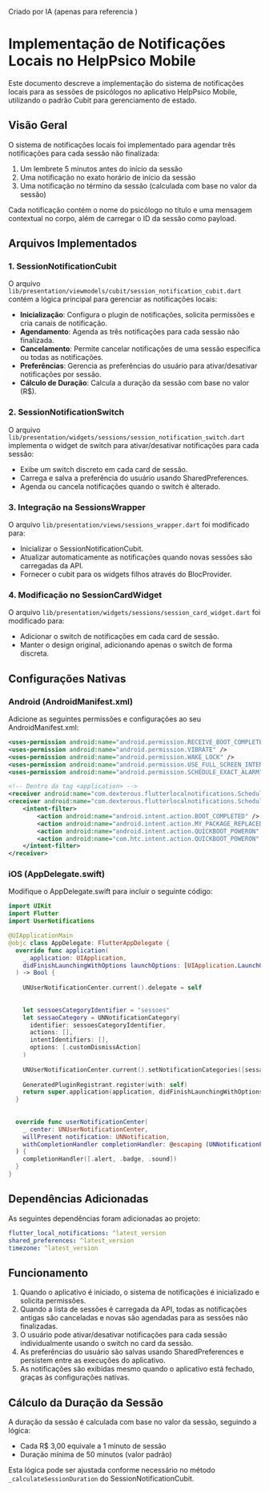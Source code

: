 Criado por IA (apenas para referencia 
)
# Implementação de Notificações Locais no HelpPsico Mobile

Este documento descreve a implementação do sistema de notificações locais para as sessões de psicólogos no aplicativo HelpPsico Mobile, utilizando o padrão Cubit para gerenciamento de estado.

## Visão Geral

O sistema de notificações locais foi implementado para agendar três notificações para cada sessão não finalizada:
1. Um lembrete 5 minutos antes do início da sessão
2. Uma notificação no exato horário de início da sessão
3. Uma notificação no término da sessão (calculada com base no valor da sessão)

Cada notificação contém o nome do psicólogo no título e uma mensagem contextual no corpo, além de carregar o ID da sessão como payload.

## Arquivos Implementados

### 1. SessionNotificationCubit

O arquivo `lib/presentation/viewmodels/cubit/session_notification_cubit.dart` contém a lógica principal para gerenciar as notificações locais:

- **Inicialização**: Configura o plugin de notificações, solicita permissões e cria canais de notificação.
- **Agendamento**: Agenda as três notificações para cada sessão não finalizada.
- **Cancelamento**: Permite cancelar notificações de uma sessão específica ou todas as notificações.
- **Preferências**: Gerencia as preferências do usuário para ativar/desativar notificações por sessão.
- **Cálculo de Duração**: Calcula a duração da sessão com base no valor (R$).

### 2. SessionNotificationSwitch

O arquivo `lib/presentation/widgets/sessions/session_notification_switch.dart` implementa o widget de switch para ativar/desativar notificações para cada sessão:

- Exibe um switch discreto em cada card de sessão.
- Carrega e salva a preferência do usuário usando SharedPreferences.
- Agenda ou cancela notificações quando o switch é alterado.

### 3. Integração na SessionsWrapper

O arquivo `lib/presentation/views/sessions_wrapper.dart` foi modificado para:

- Inicializar o SessionNotificationCubit.
- Atualizar automaticamente as notificações quando novas sessões são carregadas da API.
- Fornecer o cubit para os widgets filhos através do BlocProvider.

### 4. Modificação no SessionCardWidget

O arquivo `lib/presentation/widgets/sessions/session_card_widget.dart` foi modificado para:

- Adicionar o switch de notificações em cada card de sessão.
- Manter o design original, adicionando apenas o switch de forma discreta.

## Configurações Nativas

### Android (AndroidManifest.xml)

Adicione as seguintes permissões e configurações ao seu AndroidManifest.xml:

```xml
<uses-permission android:name="android.permission.RECEIVE_BOOT_COMPLETED"/>
<uses-permission android:name="android.permission.VIBRATE" />
<uses-permission android:name="android.permission.WAKE_LOCK" />
<uses-permission android:name="android.permission.USE_FULL_SCREEN_INTENT" />
<uses-permission android:name="android.permission.SCHEDULE_EXACT_ALARM" />

<!-- Dentro da tag <application> -->
<receiver android:name="com.dexterous.flutterlocalnotifications.ScheduledNotificationReceiver" />
<receiver android:name="com.dexterous.flutterlocalnotifications.ScheduledNotificationBootReceiver">
    <intent-filter>
        <action android:name="android.intent.action.BOOT_COMPLETED" />
        <action android:name="android.intent.action.MY_PACKAGE_REPLACED" />
        <action android:name="android.intent.action.QUICKBOOT_POWERON" />
        <action android:name="com.htc.intent.action.QUICKBOOT_POWERON" />
    </intent-filter>
</receiver>
```

### iOS (AppDelegate.swift)

Modifique o AppDelegate.swift para incluir o seguinte código:

```swift
import UIKit
import Flutter
import UserNotifications

@UIApplicationMain
@objc class AppDelegate: FlutterAppDelegate {
  override func application(
    _ application: UIApplication,
    didFinishLaunchingWithOptions launchOptions: [UIApplication.LaunchOptionsKey: Any]?
  ) -> Bool {
    
    UNUserNotificationCenter.current().delegate = self
    
    
    let sessoesCategoryIdentifier = "sessoes"
    let sessaoCategory = UNNotificationCategory(
      identifier: sessoesCategoryIdentifier,
      actions: [],
      intentIdentifiers: [],
      options: [.customDismissAction]
    )
    
    UNUserNotificationCenter.current().setNotificationCategories([sessaoCategory])
    
    GeneratedPluginRegistrant.register(with: self)
    return super.application(application, didFinishLaunchingWithOptions: launchOptions)
  }
  
  
  override func userNotificationCenter(
    _ center: UNUserNotificationCenter,
    willPresent notification: UNNotification,
    withCompletionHandler completionHandler: @escaping (UNNotificationPresentationOptions) -> Void
  ) {
    completionHandler([.alert, .badge, .sound])
  }
}
```

## Dependências Adicionadas

As seguintes dependências foram adicionadas ao projeto:

```yaml
flutter_local_notifications: ^latest_version
shared_preferences: ^latest_version
timezone: ^latest_version
```

## Funcionamento

1. Quando o aplicativo é iniciado, o sistema de notificações é inicializado e solicita permissões.
2. Quando a lista de sessões é carregada da API, todas as notificações antigas são canceladas e novas são agendadas para as sessões não finalizadas.
3. O usuário pode ativar/desativar notificações para cada sessão individualmente usando o switch no card da sessão.
4. As preferências do usuário são salvas usando SharedPreferences e persistem entre as execuções do aplicativo.
5. As notificações são exibidas mesmo quando o aplicativo está fechado, graças às configurações nativas.

## Cálculo da Duração da Sessão

A duração da sessão é calculada com base no valor da sessão, seguindo a lógica:
- Cada R$ 3,00 equivale a 1 minuto de sessão
- Duração mínima de 50 minutos (valor padrão)

Esta lógica pode ser ajustada conforme necessário no método `_calculateSessionDuration` do SessionNotificationCubit.